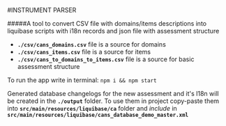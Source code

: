 #INSTRUMENT PARSER

#####A tool to convert CSV file with domains/items descriptions into liquibase scripts with i18n records and json file with assessment structure 

- **`./csv/cans_domains.csv`** file is a source for domains
- **`./csv/cans_items.csv`** file is a source for items
- **`./csv/cans_to_domains_to_items.csv`** file is a source for basic assessment structure

To run the app write in terminal:
`npm i && npm start`

Generated database changelogs for the new assessment and it's I18n will be created in the **`./output`** folder. To use them in project copy-paste them into **`src/main/resources/liquibase/ca`** folder and _include_ in **`src/main/resources/liquibase/cans_database_demo_master.xml`**
